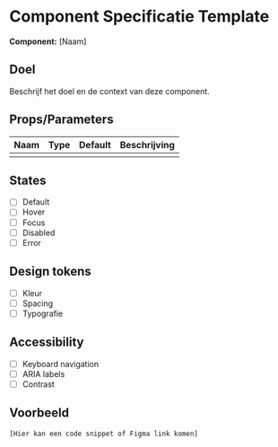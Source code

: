 # Component Specificatie Template

**Component:** [Naam]

## Doel
Beschrijf het doel en de context van deze component.

## Props/Parameters
| Naam      | Type    | Default | Beschrijving         |
|-----------|---------|---------|---------------------|
|           |         |         |                     |

## States
- [ ] Default
- [ ] Hover
- [ ] Focus
- [ ] Disabled
- [ ] Error

## Design tokens
- [ ] Kleur
- [ ] Spacing
- [ ] Typografie

## Accessibility
- [ ] Keyboard navigation
- [ ] ARIA labels
- [ ] Contrast

## Voorbeeld
```
[Hier kan een code snippet of Figma link komen]